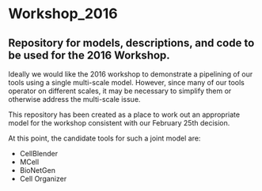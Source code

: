 # Workshop_2016
## Repository for models, descriptions, and code to be used for the 2016 Workshop.

Ideally we would like the 2016 workshop to demonstrate a pipelining of our tools using a single multi-scale model. However, since many of our tools operator on different scales, it may be necessary to simplify them or otherwise address the multi-scale issue.

This repository has been created as a place to work out an appropriate model for the workshop consistent with our February 25th decision.

At this point, the candidate tools for such a joint model are:

* CellBlender
* MCell
* BioNetGen
* Cell Organizer
